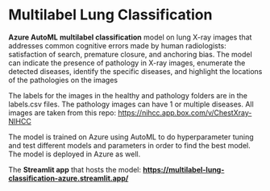 # Multilabel Lung Classification

__Azure AutoML__ __multilabel classification__ model on lung X-ray images that addresses common cognitive errors made by human radiologists: satisfaction of search, premature closure,
and anchoring bias. The model can indicate the presence of pathology in X-ray images, enumerate the detected diseases, identify the specific diseases, and highlight the locations of the pathologies on the images

The labels for the images in the healthy and pathology folders are in the labels.csv files. The pathology images can have 1 or multiple diseases. 
All images are taken from this repo: https://nihcc.app.box.com/v/ChestXray-NIHCC

The model is trained on Azure using AutoML to do hyperparameter tuning and test different models and parameters in order to find the best model. The model is
deployed in Azure as well.

The __Streamlit app__ that hosts the model: __https://multilabel-lung-classification-azure.streamlit.app/__
